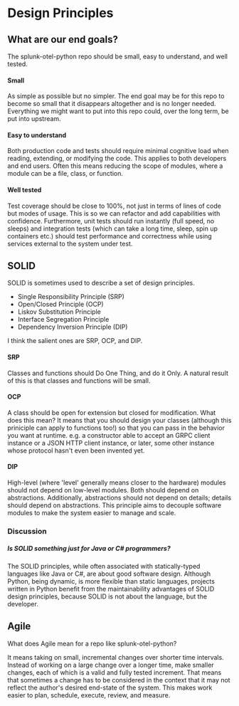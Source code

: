 # Design Principles

## What are our end goals?

The splunk-otel-python repo should be small, easy to understand, and well
tested.

#### Small

As simple as possible but no simpler. The end goal may be for this repo to
become so small that it disappears altogether and is no longer needed.
Everything we might want to put into this repo could, over the long term, be
put into upstream.

#### Easy to understand

Both production code and tests should require minimal cognitive load when
reading, extending, or modifying the code. This applies to both developers and
end users. Often this means reducing the scope of modules, where a module can
be a file, class, or function.

#### Well tested

Test coverage should be close to 100%, not just in terms of lines of code but
modes of usage. This is so we can refactor and add capabilities with confidence.
Furthermore, unit tests should run instantly (full speed, no sleeps) and
integration tests (which can take a long time, sleep, spin up containers etc.)
should test performance and correctness while using services external to the
system under test.

## SOLID

SOLID is sometimes used to describe a set of design principles.

- Single Responsibility Principle (SRP)
- Open/Closed Principle (OCP)
- Liskov Substitution Principle
- Interface Segregation Principle
- Dependency Inversion Principle (DIP)

I think the salient ones are SRP, OCP, and DIP.

#### SRP

Classes and functions should Do One Thing, and do it Only. A natural result of
this is that classes and functions will be small.

#### OCP

A class should be open for extension but closed for modification. What does
this mean? It means that you should design your classes (although this
priniciple can apply to functions too!) so that you can pass in the behavior
you want at runtime. e.g. a constructor able to accept an GRPC client instance
or a JSON HTTP client instance, or later, some other instance whose protocol
hasn't even been invented yet.

#### DIP

High-level (where 'level' generally means closer to the hardware) modules
should not depend on low-level modules. Both should depend on abstractions.
Additionally, abstractions should not depend on details; details should depend
on abstractions. This principle aims to decouple software modules to make the
system easier to manage and scale.

### Discussion

##### Is SOLID something just for Java or C# programmers?

The SOLID principles, while often associated with statically-typed languages
like Java or C#, are about good software design. Although Python, being
dynamic, is more flexible than static languages, projects written in Python
benefit from the maintainability advantages of SOLID design principles, because
SOLID is not about the language, but the developer.

## Agile

What does Agile mean for a repo like splunk-otel-python?

It means taking on small, incremental changes over shorter time intervals.
Instead of working on a large change over a longer time, make smaller changes,
each of which is a valid and fully tested increment. That means that sometimes
a change has to be considered in the context that it may not reflect the
author's desired end-state of the system. This makes work easier to plan,
schedule, execute, review, and measure.
